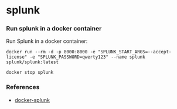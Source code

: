 # splunk

### Run splunk in a docker container

Run Splunk in a docker container:
```
docker run --rm -d -p 8000:8000 -e "SPLUNK_START_ARGS=--accept-license" -e "SPLUNK_PASSWORD=qwerty123" --name splunk splunk/splunk:latest
```
```
docker stop splunk
```

### References
* [docker-splunk](https://splunk.github.io/docker-splunk/STORAGE_OPTIONS.html)
